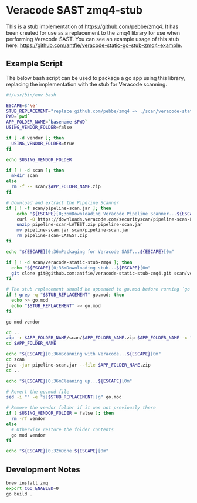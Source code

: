 # Veracode SAST zmq4-stub

This is a stub implementation of <https://github.com/pebbe/zmq4>. It has been created for use as a replacement to the zmq4 library for use when performing Veracode SAST. You can see an example usage of this stub here: <https://github.com/antfie/veracode-static-go-stub-zmq4-example>.

## Example Script

The below bash script can be used to package a go app using this library, replacing the implementation with the stub for Veracode scanning.

```bash
#!/usr/bin/env bash

ESCAPE=$'\e'
STUB_REPLACEMENT="replace github.com/pebbe/zmq4 => ./scan/veracode-static-stub-zmq4"
PWD=`pwd`
APP_FOLDER_NAME=`basename $PWD`
USING_VENDOR_FOLDER=false

if [ -d vendor ]; then
  USING_VENDOR_FOLDER=true
fi

echo $USING_VENDOR_FOLDER

if [ ! -d scan ]; then
  mkdir scan
else
  rm -f -- scan/$APP_FOLDER_NAME.zip
fi

# Download and extract the Pipeline Scanner
if [ ! -f scan/pipeline-scan.jar ]; then
    echo "${ESCAPE}[0;36mDownloading Veracode Pipeline Scanner...${ESCAPE}[0m"
    curl -O https://downloads.veracode.com/securityscan/pipeline-scan-LATEST.zip
    unzip pipeline-scan-LATEST.zip pipeline-scan.jar
    mv pipeline-scan.jar scan/pipeline-scan.jar
    rm pipeline-scan-LATEST.zip
fi

echo "${ESCAPE}[0;36mPackaging for Veracode SAST...${ESCAPE}[0m"

if [ ! -d scan/veracode-static-stub-zmq4 ]; then
  echo "${ESCAPE}[0;36mDownloading stub...${ESCAPE}[0m"
  git clone git@github.com:antfie/veracode-static-stub-zmq4.git scan/veracode-static-stub-zmq4
fi

# The stub replacement should be appended to go.mod before running `go mod vendor`
if ! grep -q "$STUB_REPLACEMENT" go.mod; then
  echo >> go.mod
  echo "$STUB_REPLACEMENT" >> go.mod
fi

go mod vendor

cd ..
zip -r $APP_FOLDER_NAME/scan/$APP_FOLDER_NAME.zip $APP_FOLDER_NAME -x "$APP_FOLDER_NAME/scan/*" -x "$APP_FOLDER_NAME/.*" -x "$APP_FOLDER_NAME/*/.*" -x "*.md"
cd $APP_FOLDER_NAME

echo "${ESCAPE}[0;36mScanning with Veracode...${ESCAPE}[0m"
cd scan
java -jar pipeline-scan.jar --file $APP_FOLDER_NAME.zip
cd ..

echo "${ESCAPE}[0;36mCleaning up...${ESCAPE}[0m"

# Revert the go.mod file
sed -i "" -e "s|$STUB_REPLACEMENT||g" go.mod

# Remove the vendor folder if it was not previously there
if [ $USING_VENDOR_FOLDER = false ]; then
  rm -rf vendor
else
  # Otherwise restore the folder contents
  go mod vendor
fi

echo "${ESCAPE}[0;32mDone.${ESCAPE}[0m"
```

## Development Notes

```bash
brew install zmq
export CGO_ENABLED=0
go build .
```
